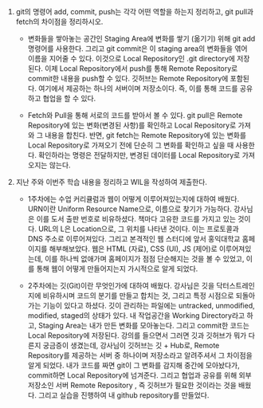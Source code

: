 1. git의 명령어 add, commit, push는 각각 어떤 역할을 하는지 정리하고, git pull과 fetch의 차이점을 정리하시오.
   
   - 변화들을 쌓아놓는 공간인 Staging Area에 변화를 쌓기 (옮기기) 위해 git add 명령어를 사용한다. 그리고  git commit은 이 staging area의 변화들을 엮어 이름을 지어줄 수 있다. 이것으로 Local Repository인 .git directory에  저장된다.  이제 Local Repository에서 push를 통해 Remote Repository로 commit한 내용을 push할 수 있다. 깃허브는 Remote Repository에 포함된다. 여기에서 제공하는 하나의 서버이며 저장소이다. 즉, 이를 통해 코드를 공유하고 협업을 할 수 있다.

   - Fetch와 Pull을 통해 서로의 코드를 받아서 볼 수 있다. git pull은 Remote Repository에 있는 변화(변경된 사항)를 확인하고 Local Repository로 가져와 그 내용을 합친다. 반면, git fetch는 Remote Repository에 있는 변화를 Local Repository로 가져오기 전에 단순히 그 변화를 확인하고 싶을 때 사용한다. 확인하라는 명령은 전달하지만, 변경된 데이터를 Local Repository로 가져오지는 않는다.

2. 지난 주와 이번주 학습 내용을 정리하고 WIL을 작성하여 제출한다.
   
   - 1주차에는 수업 커리큘럼과 웹이 어떻게 이루어져있는지에 대하여 배웠다. URN이란 Uniform Resource Name으로, 이름으로 찾기가 가능하다. 강사님은 이를 도서 출판 번호로 비유하셨다. 책마다 고유한 코드를 가지고 있는 것이다. URL의 L은 Location으로, 그 위치를 나타낸 것이다. 이는 프로토콜과 DNS 주소로 이루어져있다. 그리고 본격적인 웹 스터디에 앞서 홍익대학교 홈페이지를 해부해보았다. 웹은 HTML (자료), CSS (UI), JS (제어)로 이루어져있는데, 이를 하나씩 없애가며 홈페이지가 점점 단순해지는 것을 볼 수 있었고, 이를 통해 웹이 어떻게 만들어지는지 가시적으로 알게 되었다.

    - 2주차에는 깃(Git)이란 무엇인가에 대하여 배웠다. 강사님은 깃을 닥터스트레인지에 비유하시며 코드의 분기를 만들고 합치는 것, 그리고 특정 시점으로 되돌아가는 기능이 있다고 하셨다. 깃이 관리하는 파일에는 untracked, unmodified, modified, staged의 상태가 있다. 내 작업공간을 Working Directory라고 하고, Staging Area는 내가 만든 변화를 모아놓는다. 그리고 commit한 코드는 Local Repository에 저장된다. 강의를 들으면서 그러면 깃과 깃허브가 뭐가 다른지 궁금증이 생겼는데, 강사님이 깃허브는 깃 + Hub로, Remote Repository를 제공하는 서버 중 하나이며 저장소라고 알려주셔서 그 차이점을 알게 되었다. 내가 코드를 짜면 git이 그 변화를 감지해 중간에 모아놨다가, commit하면 Local Repository에 넘겨준다. 그리고 협업과 공유를 위해 외부 저장소인 서버 Remote Repository , 즉 깃허브가 필요한 것이라는 것을 배웠다. 그리고 실습을 진행하여 내 github repository를 만들었다.